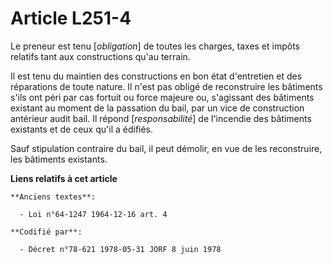 # Article L251-4

Le preneur est tenu [*obligation*] de toutes les charges, taxes et impôts relatifs tant aux constructions qu'au terrain.

Il est tenu du maintien des constructions en bon état d'entretien et des réparations de toute nature. Il n'est pas obligé de
reconstruire les bâtiments s'ils ont péri par cas fortuit ou force majeure ou, s'agissant des bâtiments existant au moment de
la passation du bail, par un vice de construction antérieur audit bail. Il répond [*responsabilité*] de l'incendie des
bâtiments existants et de ceux qu'il a édifiés.

Sauf stipulation contraire du bail, il peut démolir, en vue de les reconstruire, les bâtiments existants.

**Liens relatifs à cet article**

	**Anciens textes**:

	  - Loi n°64-1247 1964-12-16 art. 4

	**Codifié par**:

	  - Décret n°78-621 1978-05-31 JORF 8 juin 1978
